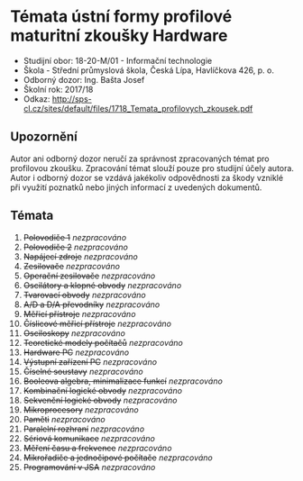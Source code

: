 # Témata ústní formy profilové maturitní zkoušky Hardware 
- Studijní obor: 18-20-M/01 - Informační technologie
- Škola - Střední průmyslová škola, Česká Lípa, Havlíčkova 426, p. o.
- Odborný dozor: Ing. Bašta Josef
- Školní rok: 2017/18
- Odkaz: http://sps-cl.cz/sites/default/files/1718_Temata_profilovych_zkousek.pdf

## Upozornění
Autor ani odborný dozor neručí za správnost zpracovaných témat pro profilovou zkoušku. Zpracování témat slouží pouze pro studijní účely autora. Autor i odborný dozor se vzdává jakékoliv odpovědnosti za škody vzniklé při využití poznatků nebo jiných informací z uvedených dokumentů.

## Témata
1. ~~Polovodiče 1~~ *nezpracováno*
2. ~~Polovodiče 2~~ *nezpracováno*
3. ~~Napájecí zdroje~~ *nezpracováno*
4. ~~Zesilovače~~ *nezpracováno*
5. ~~Operační zesilovače~~ *nezpracováno*
6. ~~Oscilátory a klopné obvody~~ *nezpracováno*
7. ~~Tvarovací obvody~~ *nezpracováno*
8. ~~A/D a D/A převodníky~~ *nezpracováno*
9. ~~Měřicí přístroje~~ *nezpracováno*
10. ~~Číslicové měřicí přístroje~~ *nezpracováno*
11. ~~Osciloskopy~~ *nezpracováno*
12. ~~Teoretické modely počítačů~~ *nezpracováno*
13. ~~Hardware PC~~ *nezpracováno*
14. ~~Výstupní zařízení PC~~ *nezpracováno*
15. ~~Číselné soustavy~~ *nezpracováno*
16. ~~Booleova algebra, minimalizace funkcí~~ *nezpracováno*
17. ~~Kombinační logické obvody~~ *nezpracováno*
18. ~~Sekvenční logické obvody~~ *nezpracováno*
19. ~~Mikroprocesory~~ *nezpracováno*
20. ~~Paměti~~ *nezpracováno*
21. ~~Paralelní rozhraní~~ *nezpracováno*
22. ~~Sériová komunikace~~ *nezpracováno*
23. ~~Měření času a frekvence~~ *nezpracováno*
24. ~~Mikrořadiče a jednočipové počítače~~ *nezpracováno*
25. ~~Programování v JSA~~ *nezpracováno*
